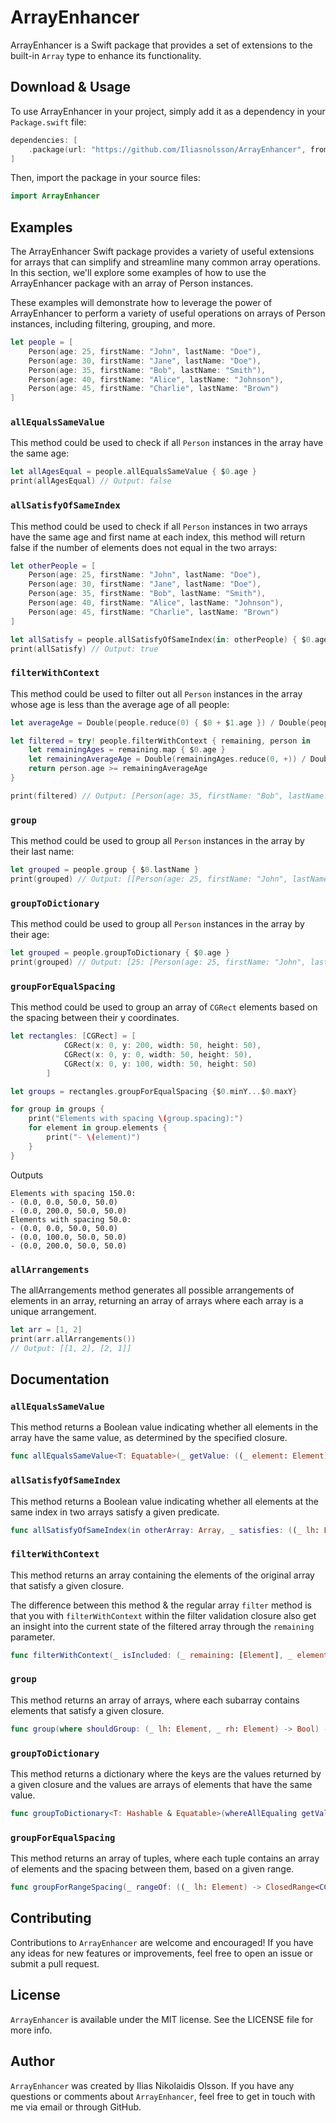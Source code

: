 # ArrayEnhancer


ArrayEnhancer is a Swift package that provides a set of extensions to the built-in `Array` type to enhance its functionality. 

Download & Usage
-----

To use ArrayEnhancer in your project, simply add it as a dependency in your `Package.swift` file:


```swift
dependencies: [
    .package(url: "https://github.com/Iliasnolsson/ArrayEnhancer", from: "1.0.0"..<"2.0.0")
]
```

Then, import the package in your source files:


```swift
import ArrayEnhancer
```

Examples
--------
The ArrayEnhancer Swift package provides a variety of useful extensions for arrays that can simplify and streamline many common array operations. In this section, we'll explore some examples of how to use the ArrayEnhancer package with an array of Person instances. 

These examples will demonstrate how to leverage the power of ArrayEnhancer to perform a variety of useful operations on arrays of Person instances, including filtering, grouping, and more.


```swift
let people = [
    Person(age: 25, firstName: "John", lastName: "Doe"),
    Person(age: 30, firstName: "Jane", lastName: "Doe"),
    Person(age: 35, firstName: "Bob", lastName: "Smith"),
    Person(age: 40, firstName: "Alice", lastName: "Johnson"),
    Person(age: 45, firstName: "Charlie", lastName: "Brown")
]
```

### `allEqualsSameValue`

This method could be used to check if all `Person` instances in the array have the same age:

```swift
let allAgesEqual = people.allEqualsSameValue { $0.age }
print(allAgesEqual) // Output: false
```

### `allSatisfyOfSameIndex`

This method could be used to check if all `Person` instances in two arrays have the same age and first name at each index, this method will return false if the number of elements does not equal in the two arrays:

```swift
let otherPeople = [
    Person(age: 25, firstName: "John", lastName: "Doe"),
    Person(age: 30, firstName: "Jane", lastName: "Doe"),
    Person(age: 35, firstName: "Bob", lastName: "Smith"),
    Person(age: 40, firstName: "Alice", lastName: "Johnson"),
    Person(age: 45, firstName: "Charlie", lastName: "Brown")
]

let allSatisfy = people.allSatisfyOfSameIndex(in: otherPeople) { $0.age == $1.age && $0.firstName == $1.firstName }
print(allSatisfy) // Output: true
```

### `filterWithContext`

This method could be used to filter out all `Person` instances in the array whose age is less than the average age of all people:

```swift
let averageAge = Double(people.reduce(0) { $0 + $1.age }) / Double(people.count)

let filtered = try! people.filterWithContext { remaining, person in
    let remainingAges = remaining.map { $0.age }
    let remainingAverageAge = Double(remainingAges.reduce(0, +)) / Double(remainingAges.count)
    return person.age >= remainingAverageAge
}

print(filtered) // Output: [Person(age: 35, firstName: "Bob", lastName: "Smith"), Person(age: 40, firstName: "Alice", lastName: "Johnson"), Person(age: 45, firstName: "Charlie", lastName: "Brown")]
```

### `group`

This method could be used to group all `Person` instances in the array by their last name:

```swift
let grouped = people.group { $0.lastName }
print(grouped) // Output: [[Person(age: 25, firstName: "John", lastName: "Doe"), Person(age: 30, firstName: "Jane", lastName: "Doe")], [Person(age: 35, firstName: "Bob", lastName: "Smith")], [Person(age: 40, firstName: "Alice", lastName: "Johnson")], [Person(age: 45, firstName: "Charlie", lastName: "Brown")]]
```

### `groupToDictionary`

This method could be used to group all `Person` instances in the array by their age:

```swift
let grouped = people.groupToDictionary { $0.age }
print(grouped) // Output: [25: [Person(age: 25, firstName: "John", lastName: "Doe")], 30: [Person(age: 30, firstName
```


### `groupForEqualSpacing`

This method could be used to group an array of `CGRect` elements based on the spacing between their y coordinates. 

```swift
let rectangles: [CGRect] = [
            CGRect(x: 0, y: 200, width: 50, height: 50),
            CGRect(x: 0, y: 0, width: 50, height: 50),
            CGRect(x: 0, y: 100, width: 50, height: 50)
        ]

let groups = rectangles.groupForEqualSpacing {$0.minY...$0.maxY}

for group in groups {
    print("Elements with spacing \(group.spacing):")
    for element in group.elements {
        print("- \(element)")
    }
}
```

Outputs 

```
Elements with spacing 150.0:
- (0.0, 0.0, 50.0, 50.0)
- (0.0, 200.0, 50.0, 50.0)
Elements with spacing 50.0:
- (0.0, 0.0, 50.0, 50.0)
- (0.0, 100.0, 50.0, 50.0)
- (0.0, 200.0, 50.0, 50.0)
```

### `allArrangements`

The allArrangements method generates all possible arrangements of elements in an array, returning an array of arrays where each array is a unique arrangement.

```swift
let arr = [1, 2]
print(arr.allArrangements()) 
// Output: [[1, 2], [2, 1]]
```

Documentation
--------

### `allEqualsSameValue`

This method returns a Boolean value indicating whether all elements in the array have the same value, as determined by the specified closure.


```swift
func allEqualsSameValue<T: Equatable>(_ getValue: ((_ element: Element) -> T)) -> Bool
```

### `allSatisfyOfSameIndex`

This method returns a Boolean value indicating whether all elements at the same index in two arrays satisfy a given predicate.

```swift
func allSatisfyOfSameIndex(in otherArray: Array, _ satisfies: ((_ lh: Element, _ rh: Element) -> Bool)) -> Bool
```

### `filterWithContext`

This method returns an array containing the elements of the original array that satisfy a given closure.

The difference between this method & the regular array `filter` method is that you with `filterWithContext` within the filter validation closure also get an insight into the current state of the filtered array through the `remaining` parameter.

```swift
func filterWithContext(_ isIncluded: (_ remaining: [Element], _ element: Element) throws -> Bool) rethrows -> [Element]
```

### `group`

This method returns an array of arrays, where each subarray contains elements that satisfy a given closure.

```swift
func group(where shouldGroup: (_ lh: Element, _ rh: Element) -> Bool) -> [[Element]]
```

### `groupToDictionary`

This method returns a dictionary where the keys are the values returned by a given closure and the values are arrays of elements that have the same value.

```swift
func groupToDictionary<T: Hashable & Equatable>(whereAllEqualing getValue: ((Element) -> T)) -> [T : [Element]]
```

### `groupForEqualSpacing`

This method returns an array of tuples, where each tuple contains an array of elements and the spacing between them, based on a given range.


```swift
func groupForRangeSpacing(_ rangeOf: ((_ lh: Element) -> ClosedRange<CGFloat>)) -> [(elements: [Element], spacing: CGFloat)]
```


Contributing
------------

Contributions to `ArrayEnhancer` are welcome and encouraged! If you have any ideas for new features or improvements, feel free to open an issue or submit a pull request.

License
-------

`ArrayEnhancer` is available under the MIT license. See the LICENSE file for more info.

Author
------

`ArrayEnhancer` was created by Ilias Nikolaidis Olsson. If you have any questions or comments about `ArrayEnhancer`, feel free to get in touch with me via email or through GitHub.
